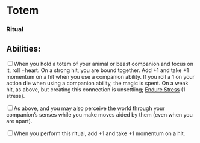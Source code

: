 # Totem
### Ritual


## Abilities:
<input type="checkbox" />When you hold a totem of your animal or beast companion and focus on it, roll +heart. On a strong hit, you are bound together. Add +1 and take +1 momentum on a hit when you use a companion ability. If you roll a 1 on your action die when using a companion ability, the magic is spent. On a weak hit, as above, but creating this connection is unsettling; [Endure Stress](ironsworn/moves/suffer/endure_stress) (1 stress).

<input type="checkbox" />As above, and you may also perceive the world through your companion’s senses while you make moves aided by them (even when you are apart).

<input type="checkbox" />When you perform this ritual, add +1 and take +1 momentum on a hit.


